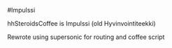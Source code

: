 #Impulssi

hhSteroidsCoffee is Impulssi (old Hyvinvointiteekki)

Rewrote using supersonic for routing and coffee script
